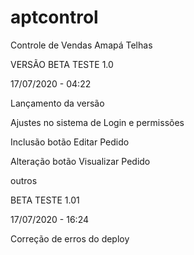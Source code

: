 # aptcontrol
Controle de Vendas Amapá Telhas


VERSÃO BETA TESTE 1.0

17/07/2020 - 04:22


Lançamento da versão

Ajustes no sistema de Login e permissões

Inclusão botão Editar Pedido

Alteração botão Visualizar Pedido

outros


BETA TESTE 1.01

17/07/2020 - 16:24


Correção de erros do deploy
